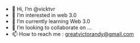- 👋 Hi, I’m @vicktvr
- 👀 I’m interested in web 3.0
- 🌱 I’m currently learning Web 3.0
- 💞️ I’m looking to collaborate on ...
- 📫 How to reach me : greatvictorandy@gmail.com

<!---
vicktvr/vicktvr is a ✨ special ✨ repository because its `README.md` (this file) appears on your GitHub profile.
You can click the Preview link to take a look at your changes.
--->
